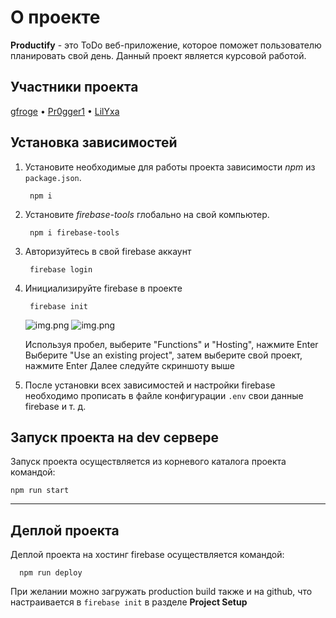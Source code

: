 # О проекте

**Productify** - это ToDo веб-приложение, которое поможет пользователю планировать свой день. 
Данный проект является курсовой работой.

## Участники проекта
   [gfroge](https://github.com/gfroge) •
   [Pr0gger1](https://github.com/Pr0gger1) •
   [LilYxa](https://github.com/LilYxa)

## Установка зависимостей
1. Установите необходимые для работы проекта зависимости _npm_ из `package.json`.
 
        npm i

2. Установите _firebase-tools_ глобально на свой компьютер.

        npm i firebase-tools

3. Авторизуйтесь в свой firebase аккаунт
        
        firebase login

4. Инициализируйте firebase в проекте

        firebase init
   ![img.png](https://miro.medium.com/v2/resize:fit:828/format:webp/1*x0PQ11A5zbE9yxH5bs8inw.png)
   ![img.png](https://miro.medium.com/v2/resize:fit:828/format:webp/1*0_CicrLFuPefpv79mMm6Ew.png)

   Используя пробел, выберите "Functions" и "Hosting", нажмите Enter
   Выберите "Use an existing project", затем выберите свой проект, нажмите Enter
   Далее следуйте скриншоту выше


5. После установки всех зависимостей и настройки firebase необходимо прописать в файле конфигурации `.env` свои данные firebase и т. д.

## Запуск проекта на dev сервере
Запуск проекта осуществляется из корневого каталога проекта командой:

    npm run start
---
## Деплой проекта
   Деплой проекта на хостинг firebase осуществляется командой:
   
      npm run deploy

При желании можно загружать production build также и на github, что настраивается в `firebase init` в разделе **Project Setup**